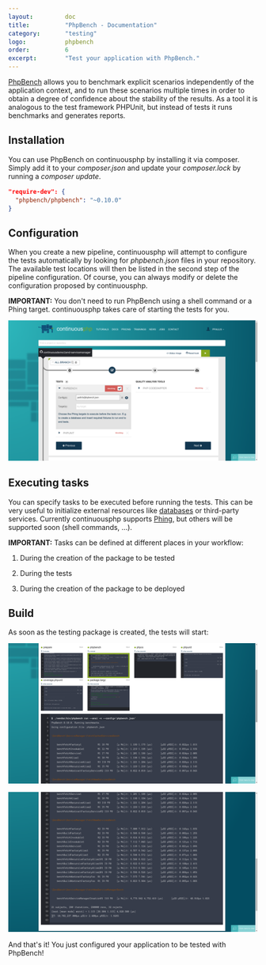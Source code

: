 ```yaml
---
layout:         doc
title:          "PhpBench - Documentation"
category:       "testing"
logo:           phpbench
order:          6
excerpt:        "Test your application with PhpBench."
---
```


[PhpBench](http://www.phpbench.com/) allows you to benchmark explicit scenarios independently of the application context, and to run these scenarios multiple times in order to obtain a degree of confidence about the stability of the results. As a tool it is analogous to the test framework PHPUnit, but instead of tests it runs benchmarks and generates reports.

## Installation
You can use PhpBench on continuousphp by installing it via composer. Simply add it to your *composer.json* and update your *composer.lock* by running a *composer update*.

```json
"require-dev": {
  "phpbench/phpbench": "~0.10.0"
}
```

## Configuration
When you create a new pipeline, continuousphp will attempt to configure the tests automatically by looking for *phpbench.json* files in your repository. The available test locations will then be listed in the second step of the pipeline configuration. Of course, you can always modify or delete the configuration proposed by continuousphp.

**IMPORTANT:** You don't need to run PhpBench using a shell command or a Phing target. continuousphp takes care of starting the tests for you.

![phpbench configuration](/assets/doc/testing/phpbench/configuration.png)

## Executing tasks

You can specify tasks to be executed before running the tests. This can be very useful to initialize external resources like [databases](/documentation/databases) or third-party services. Currently continuousphp supports [Phing](https://www.phing.info/), but others will be supported soon (shell commands, ...).

**IMPORTANT:** Tasks can be defined at different places in your workflow:

1. During the creation of the package to be tested

2. During the tests

3. During the creation of the package to be deployed

## Build

As soon as the testing package is created, the tests will start:

![phpbench build start](/assets/doc/testing/phpbench/build-start.png)

![phpbench build end](/assets/doc/testing/phpbench/build-end.png)

And that's it! You just configured your application to be tested with PhpBench!